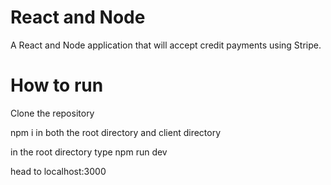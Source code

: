# React and Node

A React and Node application that will accept credit payments using Stripe.

# How to run

Clone the repository

npm i in both the root directory and client directory

in the root directory type npm run dev

head to localhost:3000
